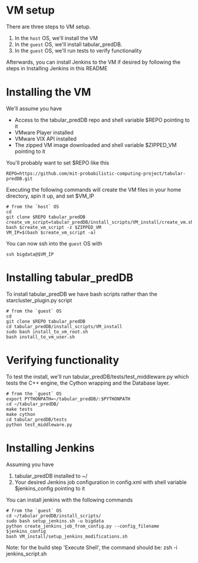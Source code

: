VM setup
========

There are three steps to VM setup.

1. In the `host` OS, we'll install the VM
1. In the `guest` OS, we'll install tabular\_predDB.
1. In the `guest` OS, we'll run tests to verify functionality

Afterwards, you can install Jenkins to the VM if desired by following the steps in Installing Jenkins in this README

Installing the VM
==================

We'll assume you have

* Access to the tabular\_predDB repo and shell variable $REPO pointing to it
* VMware Player installed
* VMware VIX API installed
* The zipped VM image downloaded and shell variable $ZIPPED\_VM pointing to it

You'll probably want to set $REPO like this

    REPO=https://github.com/mit-probabilistic-computing-project/tabular-predDB.git

Executing the following commands will create the VM files in your home directory, spin it up, and set $VM\_IP

    # from the `host` OS
    cd
    git clone $REPO tabular_predDB
    create_vm_script=tabular_predDB/install_scripts/VM_install/create_vm.sh
    bash $create_vm_script -z $ZIPPED_VM
    VM_IP=$(bash $create_vm_script -a)

You can now ssh into the `guest` OS with

    ssh bigdata@$VM_IP

Installing tabular\_predDB
==========================

To install tabular\_predDB we have bash scripts rather than the starcluster\_plugin.py script

    # from the `guest` OS
    cd
    git clone $REPO tabular_predDB
    cd tabular_predDB/install_scripts/VM_install
    sudo bash install_to_vm_root.sh
    bash install_to_vm_user.sh

Verifying functionality
=======================

To test the install, we'll run tabular\_predDB/tests/test\_middleware.py which tests the C++ engine, the Cython wrapping and the Database layer.

    # from the `guest` OS
    export PYTHONPATH=~/tabular_predDB/:$PYTHONPATH
    cd ~/tabular_predDB/
    make tests
    make cython
    cd tabular_predDB/tests
    python test_middleware.py

Installing Jenkins
==================

Assuming you have

1. tabular_predDB installed to ~/
2. Your desired Jenkins job configuration in config.xml with shell variable $jenkins_config pointing to it 

You can install jenkins with the following commands

    # from the `guest` OS
    cd ~/tabular_predDB/install_scripts/
    sudo bash setup_jenkins.sh -u bigdata
    python create_jenkins_job_from_config.py --config_filename $jenkins_config
    bash VM_install/setup_jenkins_modifications.sh

Note: for the build step 'Execute Shell', the command should be: zsh -i jenkins_script.sh

